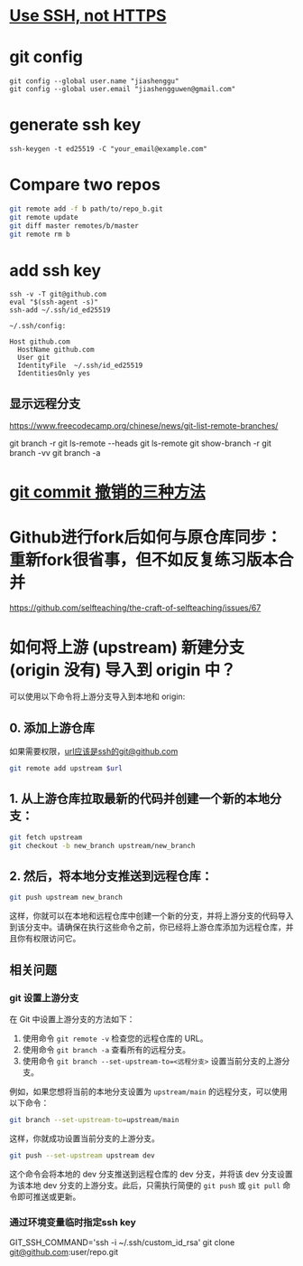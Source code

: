 # [Use SSH, not HTTPS](https://mkyong.com/git/github-keep-asking-for-username-password-when-git-push/])
# git config
```
git config --global user.name "jiashenggu"
git config --global user.email "jiashengguwen@gmail.com"
```

# generate ssh key
```
ssh-keygen -t ed25519 -C "your_email@example.com"
```
# Compare two repos
```bash
git remote add -f b path/to/repo_b.git
git remote update
git diff master remotes/b/master
git remote rm b
```

# add ssh key
```
ssh -v -T git@github.com
eval "$(ssh-agent -s)"
ssh-add ~/.ssh/id_ed25519

~/.ssh/config:

Host github.com
  HostName github.com
  User git
  IdentityFile  ~/.ssh/id_ed25519
  IdentitiesOnly yes
```
## 显示远程分支
https://www.freecodecamp.org/chinese/news/git-list-remote-branches/

git branch -r
git ls-remote --heads
git ls-remote
git show-branch -r
git branch -vv
git branch -a


# [git commit 撤销的三种方法](https://blog.csdn.net/weixin_45678402/article/details/134663161)


# Github进行fork后如何与原仓库同步：重新fork很省事，但不如反复练习版本合并
https://github.com/selfteaching/the-craft-of-selfteaching/issues/67

# 如何将上游 (upstream) 新建分支 (origin 没有) 导入到 origin 中？

可以使用以下命令将上游分支导入到本地和 origin:
## 0. 添加上游仓库
如果需要权限，url应该是ssh的git@github.com
```bash
git remote add upstream $url
```

## 1. 从上游仓库拉取最新的代码并创建一个新的本地分支：

```bash
git fetch upstream  
git checkout -b new_branch upstream/new_branch
```

## 2. 然后，将本地分支推送到远程仓库：

```bash
git push upstream new_branch
```

这样，你就可以在本地和远程仓库中创建一个新的分支，并将上游分支的代码导入到该分支中。请确保在执行这些命令之前，你已经将上游仓库添加为远程仓库，并且你有权限访问它。

## 相关问题

### git 设置上游分支

在 Git 中设置上游分支的方法如下：

1. 使用命令 `git remote -v` 检查您的远程仓库的 URL。
2. 使用命令 `git branch -a` 查看所有的远程分支。
3. 使用命令 `git branch --set-upstream-to=<远程分支>` 设置当前分支的上游分支。

例如，如果您想将当前的本地分支设置为 `upstream/main` 的远程分支，可以使用以下命令：
```bash
git branch --set-upstream-to=upstream/main
```
这样，你就成功设置当前分支的上游分支。
```bash
git push --set-upstream upstream dev
```
这个命令会将本地的 dev 分支推送到远程仓库的 dev 分支，并将该 dev 分支设置为该本地 dev 分支的上游分支。此后，只需执行简便的 `git push` 或 `git pull` 命令即可推送或更新。


### 通过环境变量临时指定ssh key
GIT_SSH_COMMAND='ssh -i ~/.ssh/custom_id_rsa' git clone git@github.com:user/repo.git
